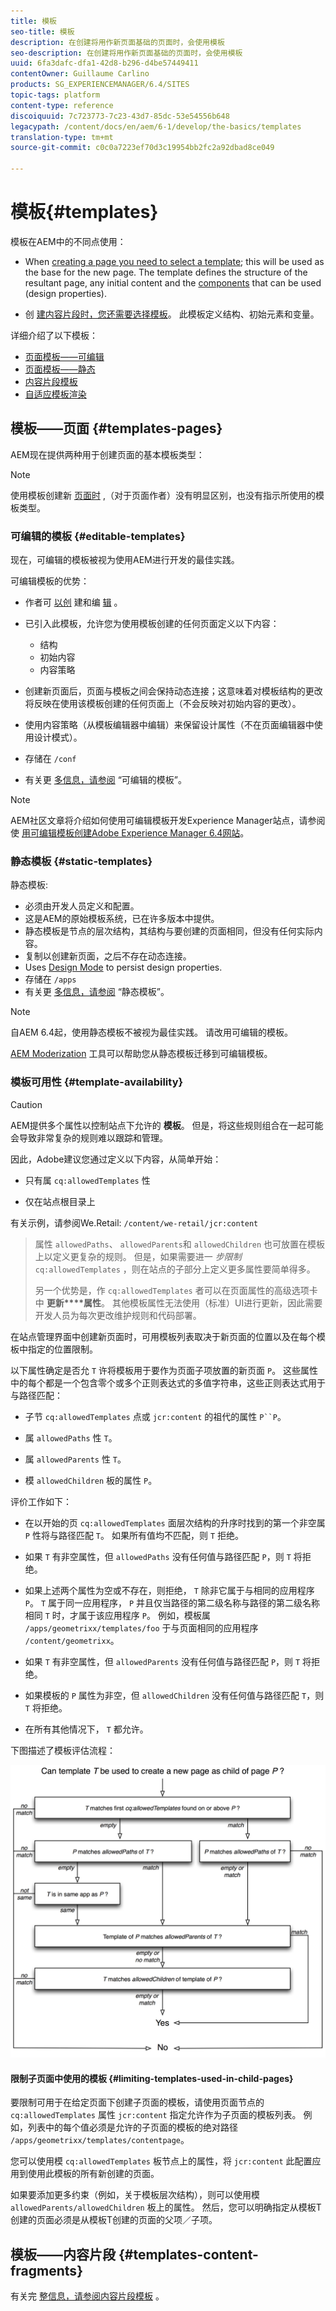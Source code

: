 ```yaml
---
title: 模板
seo-title: 模板
description: 在创建将用作新页面基础的页面时，会使用模板
seo-description: 在创建将用作新页面基础的页面时，会使用模板
uuid: 6fa3dafc-dfa1-42d8-b296-d4be57449411
contentOwner: Guillaume Carlino
products: SG_EXPERIENCEMANAGER/6.4/SITES
topic-tags: platform
content-type: reference
discoiquuid: 7c723773-7c23-43d7-85dc-53e54556b648
legacypath: /content/docs/en/aem/6-1/develop/the-basics/templates
translation-type: tm+mt
source-git-commit: c0c0a7223ef70d3c19954bb2fc2a92dbad8ce049

---
```



# 模板{#templates}

模板在AEM中的不同点使用：

* When [creating a page you need to select a template](#templates-pages); this will be used as the base for the new page. The template defines the structure of the resultant page, any initial content and the [components](/help/sites-authoring/default-components.md) that can be used (design properties).

* 创 [建内容片段时，您还需要选择模板](#templates-content-fragments)。 此模板定义结构、初始元素和变量。

详细介绍了以下模板：

* [页面模板——可编辑](/help/sites-developing/page-templates-editable.md)
* [页面模板——静态](/help/sites-developing/page-templates-static.md)
* [内容片段模板](/help/sites-developing/content-fragment-templates.md)
* [自适应模板渲染](/help/sites-developing/templates-adaptive-rendering.md)

## 模板——页面 {#templates-pages}

AEM现在提供两种用于创建页面的基本模板类型：

>[!NOTE]
>
>使用模板创建新 [页面时](/help/sites-authoring/managing-pages.md#creating-a-new-page) ,（对于页面作者）没有明显区别，也没有指示所使用的模板类型。

### 可编辑的模板 {#editable-templates}

现在，可编辑的模板被视为使用AEM进行开发的最佳实践。

可编辑模板的优势：

* 作者可 [以创](/help/sites-authoring/templates.md#creating-a-new-template-template-author) 建和编 [辑](/help/sites-authoring/templates.md#editing-a-template-structure-template-author) 。

* 已引入此模板，允许您为使用模板创建的任何页面定义以下内容：

   * 结构
   * 初始内容
   * 内容策略

* 创建新页面后，页面与模板之间会保持动态连接；这意味着对模板结构的更改将反映在使用该模板创建的任何页面上（不会反映对初始内容的更改）。
* 使用内容策略（从模板编辑器中编辑）来保留设计属性（不在页面编辑器中使用设计模式）。
* 存储在 `/conf`
* 有关更 [多信息，请参阅](/help/sites-developing/page-templates-editable.md) “可编辑的模板”。

>[!NOTE]
>
>AEM社区文章将介绍如何使用可编辑模板开发Experience Manager站点，请参阅使 [用可编辑模板创建Adobe Experience Manager 6.4网站](https://helpx.adobe.com/experience-manager/using/first_aem64_website.html)。

### 静态模板 {#static-templates}

静态模板:

* 必须由开发人员定义和配置。
* 这是AEM的原始模板系统，已在许多版本中提供。
* 静态模板是节点的层次结构，其结构与要创建的页面相同，但没有任何实际内容。
* 复制以创建新页面，之后不存在动态连接。
* Uses [Design Mode](/help/sites-authoring/default-components-designmode.md) to persist design properties.
* 存储在 `/apps`
* 有关更 [多信息，请参阅](/help/sites-developing/page-templates-static.md) “静态模板”。

>[!NOTE]
>
>自AEM 6.4起，使用静态模板不被视为最佳实践。 请改用可编辑的模板。
>
>[AEM Moderization](modernization-tools.md) 工具可以帮助您从静态模板迁移到可编辑模板。

### 模板可用性 {#template-availability}

>[!CAUTION]
>
>AEM提供多个属性以控制站点下允许的 **模板**。 但是，将这些规则组合在一起可能会导致非常复杂的规则难以跟踪和管理。
>
>因此，Adobe建议您通过定义以下内容，从简单开始：
>
>* 只有属 `cq:allowedTemplates` 性
   >
   >
* 仅在站点根目录上
>
>
有关示例，请参阅We.Retail: `/content/we-retail/jcr:content`
>
>属性 `allowedPaths`、 `allowedParents`和 `allowedChildren` 也可放置在模板上以定义更复杂的规则。 但是，如果需要进一 *步限制*`cq:allowedTemplates` ，则在站点的子部分上定义更多属性要简单得多。
>
>另一个优势是，作 `cq:allowedTemplates` 者可以在页面属性的高级选项卡中 **更新****属性**。 其他模板属性无法使用（标准）UI进行更新，因此需要开发人员为每次更改维护规则和代码部署。

在站点管理界面中创建新页面时，可用模板列表取决于新页面的位置以及在每个模板中指定的位置限制。

以下属性确定是否允 `T` 许将模板用于要作为页面子项放置的新页面 `P`。 这些属性中的每个都是一个包含零个或多个正则表达式的多值字符串，这些正则表达式用于与路径匹配：

* 子节 `cq:allowedTemplates` 点或 `jcr:content` 的祖代的属性 `P``P`。

* 属 `allowedPaths` 性 `T`。

* 属 `allowedParents` 性 `T`。

* 模 `allowedChildren` 板的属性 `P`。

评价工作如下：

* 在以开始的页 `cq:allowedTemplates` 面层次结构的升序时找到的第一个非空属 `P` 性将与路径匹配 `T`。 如果所有值均不匹配，则 `T` 拒绝。

* 如果 `T` 有非空属性，但 `allowedPaths` 没有任何值与路径匹配 `P`，则 `T` 将拒绝。

* 如果上述两个属性为空或不存在，则拒绝， `T` 除非它属于与相同的应用程序 `P`。 `T` 属于同一应用程序， `P` 并且仅当路径的第二级名称与路径的第二级名称相同 `T` 时，才属于该应用程序 `P`。 例如，模板属 `/apps/geometrixx/templates/foo` 于与页面相同的应用程序 `/content/geometrixx`。

* 如果 `T` 有非空属性，但 `allowedParents` 没有任何值与路径匹配 `P`，则 `T` 将拒绝。

* 如果模板的 `P` 属性为非空，但 `allowedChildren` 没有任何值与路径匹配 `T`，则 `T` 将拒绝。

* 在所有其他情况下， `T` 都允许。

下图描述了模板评估流程：

![chlimage_1-176](assets/chlimage_1-176.png)

#### 限制子页面中使用的模板 {#limiting-templates-used-in-child-pages}

要限制可用于在给定页面下创建子页面的模板，请使用页面节点的 `cq:allowedTemplates` 属性 `jcr:content` 指定允许作为子页面的模板列表。 例如，列表中的每个值必须是允许的子页面的模板的绝对路径 `/apps/geometrixx/templates/contentpage`。

您可以使用模 `cq:allowedTemplates` 板节点上的属性，将 `jcr:content` 此配置应用到使用此模板的所有新创建的页面。

如果要添加更多约束（例如，关于模板层次结构），则可以使用模 `allowedParents/allowedChildren` 板上的属性。 然后，您可以明确指定从模板T创建的页面必须是从模板T创建的页面的父项／子项。

## 模板——内容片段 {#templates-content-fragments}

有关完 [整信息，请参阅内容片段模板](/help/sites-developing/content-fragment-templates.md) 。
